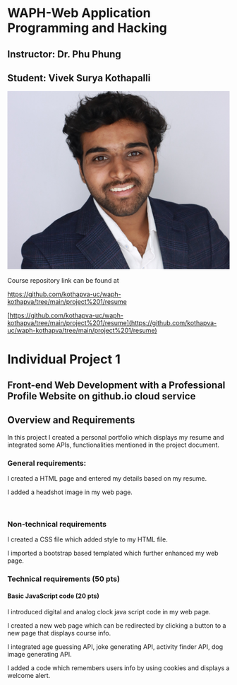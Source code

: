 # WAPH-Web Application Programming and Hacking
## Instructor: Dr. Phu Phung

## Student: Vivek Surya Kothapalli

![My HeadShot](./assets/images/img-01.jpg)

Course repository link can be found at 

https://github.com/kothapva-uc/waph-kothapva/tree/main/project%201/resume

[https://github.com/kothapva-uc/waph-kothapva/tree/main/project%201/resume](https://github.com/kothapva-uc/waph-kothapva/tree/main/project%201/resume)

# Individual Project 1
## Front-end Web Development with a Professional Profile Website on github.io cloud service


## Overview and Requirements 

In this project I created a personal portfolio which displays my resume and integrated some APIs, functionalities mentioned in the project document.

### General requirements: 

I created a HTML page and entered my details based on my resume.

I added a headshot image in my web page.

 ​
### Non-technical requirements​

I created a CSS file which added style to my HTML file.

I imported a bootstrap based templated which further enhanced my web page.

### Technical requirements (50 pts)​

#### Basic JavaScript code (20 pts)​

I introduced digital and analog clock java script code in my web page.

I created a new web page which can be redirected by clicking a button to a new page that displays course info.

I integrated age guessing API, joke generating API, activity finder API, dog image generating API.

I added a code which remembers users info by using cookies and displays a welcome alert.

